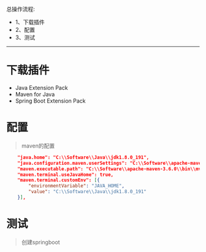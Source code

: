 总操作流程:
- 1、下载插件
- 2、配置
- 3、测试

***

# 下载插件

- Java Extension Pack
- Maven for Java
- Spring Boot Extension Pack

# 配置

> maven的配置

```json
    "java.home": "C:\\Software\\Java\\jdk1.8.0_191",
    "java.configuration.maven.userSettings": "C:\\Software\\apache-maven-3.6.0\\conf\\settings.xml",
    "maven.executable.path": "C:\\Software\\apache-maven-3.6.0\\bin\\mvn.cmd",
    "maven.terminal.useJavaHome": true,
    "maven.terminal.customEnv": [{
        "environmentVariable": "JAVA_HOME",
        "value": "C:\\Software\\Java\\jdk1.8.0_191"
    }],
```

# 测试

> 创建springboot

